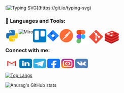 [![Typing SVG](https://readme-typing-svg.herokuapp.com?font=Fira+Code&pause=400&color=006AFF&center=true&vCenter=true&multiline=true&width=435&lines=Hello%2C+There!+%F0%9F%91%8B;This+is+Denis....;Nice+to+meet+you!)](https://git.io/typing-svg)
<!-- <div align="center">
   <h1>Hi there, I'm <a href="https://github.com/DenisZhutaev">Denis</a> <img src="https://media.giphy.com/media/hvRJCLFzcasrR4ia7z/giphy.gif" width="25px"> </h1>
 -->
<!-- [![Visits](https://komarev.com/ghpvc/?username=DenisZhutaev&logo=GitHub&label=github%20visits&color=336699&logoColor=white&style=flat-square)](https://github.com/DenisZhutaev) -->

<!--
**DenisZhutaev/DenisZhutaev** is a ✨ _special_ ✨ repository because its `README.md` (this file) appears on your GitHub profile.

Here are some ideas to get you started:

- 🔭 I’m currently working on ...
- 🌱 I’m currently learning ...
- 👯 I’m looking to collaborate on ...
- 🤔 I’m looking for help with ...
- 💬 Ask me about ...
- 📫 How to reach me: ...
- 😄 Pronouns: ...
- ⚡ Fun fact: ...
-->

### 🔨 Languages and Tools:
<a href="https://www.python.org" target="_blank"><img align="left" alt="Python" height="42px" src="https://github.com/DenisZhutaev/DenisZhutaev/blob/5c494a0cd80c9375a764ae95be0eeba583b07014/python-svgrepo-com.svg"></a>
<a href="https://miro.com/" target="_blank"> <img align="left" alt="Miro" height ="42px"  src="https://github.com/DenisZhutaev/DenisZhutaev/blob/8e28783ec35a7d29d0889af84cd25130dc46be67/miro-logos-idG4aRyg5R.svg"> </a>
<a href="https://trello.com/" target="_blank"><img align="left" alt="Trello" height ="42px" src="https://github.com/DenisZhutaev/DenisZhutaev/blob/b3ebef14b6d2e63a30986e8399920b22386575c7/trello-color-svgrepo-com.svg"></a>
<a href="https://www.atlassian.com/ru/software/jira" target="_blank"> <img align="left" alt="Jira" height ="42px" src="https://github.com/DenisZhutaev/DenisZhutaev/blob/51a4c6f8382e0f214b0d5a3196e3217492de7bd4/jira-svgrepo-com.svg"></a>
<a href="https://www.postman.com/" target="_blank"><img align="left" alt="Postman" height ="42px" src="https://github.com/DenisZhutaev/DenisZhutaev/blob/38999e3946d16ff7d8102a5f1e9b81c4b3c5d887/postman-icon-svgrepo-com.svg"></a>
<a href="https://www.figma.com/" target="_blank"> <img align="left" src="https://github.com/DenisZhutaev/DenisZhutaev/blob/e787af0f5d22935faa689dbbfeba22f44228d294/icons8-figma-96.svg" alt="Figma" height='48px'/></a>
<a href="https://git-scm.com/" target="_blank"> <img align="left" src="https://github.com/DenisZhutaev/DenisZhutaev/blob/b9ac63c9d2e6aaabd538c8fe1ba9b0b03efe7261/git-svgrepo-com.svg" align="left" alt="git" height='49px'/></a>
<a href="https://www.redis.io/" target="_blank"> <img align="left" src="https://github.com/DenisZhutaev/DenisZhutaev/blob/932d1f0171720ddb8fcccbe1d94c6a59cb7b71a8/icons8-redis-96.svg" alt="Redis" height='50px'/></a>

<br>
<br>




<h3 align="left">Connect with me:</h3>
<p align="left">
 <a href="mailto:zhutaev.d@gmail.com" target="blank"><img align="center"  src="https://github.com/DenisZhutaev/DenisZhutaev/blob/7fec85857ca7dfb309f40873a66de5da3de04b84/gmail-old-svgrepo-com.svg" alt="" height="30" width="40"  /></a>
 <a href="https://www.linkedin.com/in/denis-zhutaev-ju/" target="blank"><img align="center"  src="https://github.com/DenisZhutaev/DenisZhutaev/blob/b3cfb8c4dcd5fc84edb335c6a01a6924aed33b82/linkedin-svgrepo-com.svg" alt="" height="30" width="40"  /></a>
 <a href="https://t.me/user_553876" target="blank"><img align="center"  src="https://github.com/DenisZhutaev/DenisZhutaev/blob/ad707d55e42eeff69891381bc2b0dae711ea7957/telegram-svgrepo-com.svg" alt="" height="30" width="40"  /></a>
 <a href="https://www.facebook.com/profile.php?id=1748846065" target="blank"><img align="center"  src="https://github.com/DenisZhutaev/DenisZhutaev/blob/4beadd6b586c37ef5bba11b645554fad281279cd/facebook-svgrepo-com.svg" alt="" height="30" width="40"  /></a>
 <a href="https://www.instagram.com/zhutaevdenis/" target="blank"><img align="center"  src="https://github.com/DenisZhutaev/DenisZhutaev/blob/7c4b553549dafd15f3f3c1a94e374c0e187f739c/instagram-2-1-logo-svgrepo-com.svg" alt="" height="30"  width="40" /></a>
 <a href="https://vk.com/zhutaev_den" target="blank"><img align="center"  src="https://github.com/DenisZhutaev/DenisZhutaev/blob/5746c9f35e064a5dcc2e57c7060f34754cdbe1b0/vk-svgrepo-com.svg" alt="" height="30" width="40" /></a>
</p>

[![Top Langs](https://github-readme-stats.vercel.app/api/top-langs/?username=DenisZhutaev&langs_count=8)](https://github.com/anuraghazra/github-readme-stats)

![Anurag's GitHub stats](https://github-readme-stats.vercel.app/api?username=DenisZhutaev&show_icons=true&theme=transparent)


